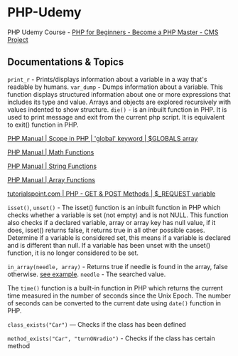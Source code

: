 # PHP-Udemy

PHP Udemy Course - [PHP for Beginners - Become a PHP Master - CMS Project](https://www.udemy.com/course/php-for-complete-beginners-includes-msql-object-oriented/)

## Documentations & Topics

`print_r` - Prints/displays information about a variable in a way that's readable by humans.
`var_dump` - Dumps information about a variable. This function displays structured information about one or more expressions that includes its type and value. Arrays and objects are explored recursively with values indented to show structure.
`die()` - is an inbuilt function in PHP. It is used to print message and exit from the current php script. It is equivalent to exit() function in PHP.

[PHP Manual | Scope in PHP | 'global' keyword | $GLOBALS array](https://www.php.net/manual/en/language.variables.scope.php)

[PHP Manual | Math Functions](https://www.php.net/manual/en/ref.math.php)

[PHP Manual | String Functions](https://www.php.net/manual/en/ref.strings.php)

[PHP Manual | Array Functions](https://www.php.net/manual/en/ref.array.php)

[tutorialspoint.com | PHP - GET & POST Methods | $\_REQUEST variable](https://www.tutorialspoint.com/php/php_get_post.htm)

`isset()`, `unset()` - The isset() function is an inbuilt function in PHP which checks whether a variable is set (not empty) and is not NULL. This function also checks if a declared variable, array or array key has null value, if it does, isset() returns false, it returns true in all other possible cases. Determine if a variable is considered set, this means if a variable is declared and is different than null. If a variable has been unset with the unset() function, it is no longer considered to be set.

`in_array(needle, array)` - Returns true if needle is found in the array, false otherwise. [see example](https://www.php.net/manual/en/function.in-array.php).
`needle` - The searched value.

The `time()` function is a built-in function in PHP which returns the current time measured in the number of seconds since the Unix Epoch. The number of seconds can be converted to the current date using `date()` function in PHP.

`class_exists("Car")` — Checks if the class has been defined

`method_exists("Car", "turnONradio")` - Checks if the class has certain method
